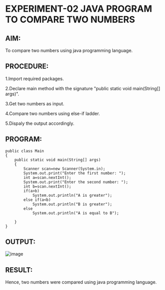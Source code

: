 # EXPERIMENT-02 JAVA PROGRAM TO COMPARE TWO NUMBERS
## AIM:
To compare two numbers using java programming language.

## PROCEDURE:
1.Import required packages.

2.Declare main method with the signature "public static void main(String[] args)".

3.Get two numbers as input.

4.Compare two numbers using else-if ladder.

5.Dispaly the output accordingly.

## PROGRAM:
```
public class Main
{
    public static void main(String[] args)
    {
        Scanner scan=new Scanner(System.in);
        System.out.print("Enter the first number: ");
        int a=scan.nextInt();
        System.out.print("Enter the second number: ");
        int b=scan.nextInt();
        if(a>b)
            System.out.println("A is greater");
        else if(a<b)
            System.out.println("B is greater");
        else
            System.out.println("A is equal to B");

    }
}
```
## OUTPUT:
![image](https://github.com/swethamohanraj/EXPERIMENT-02/assets/94228215/cba2d8a4-46cf-4614-95c8-7a436ad588d7)


## RESULT:
Hence, two numbers were compared using java programming language.

